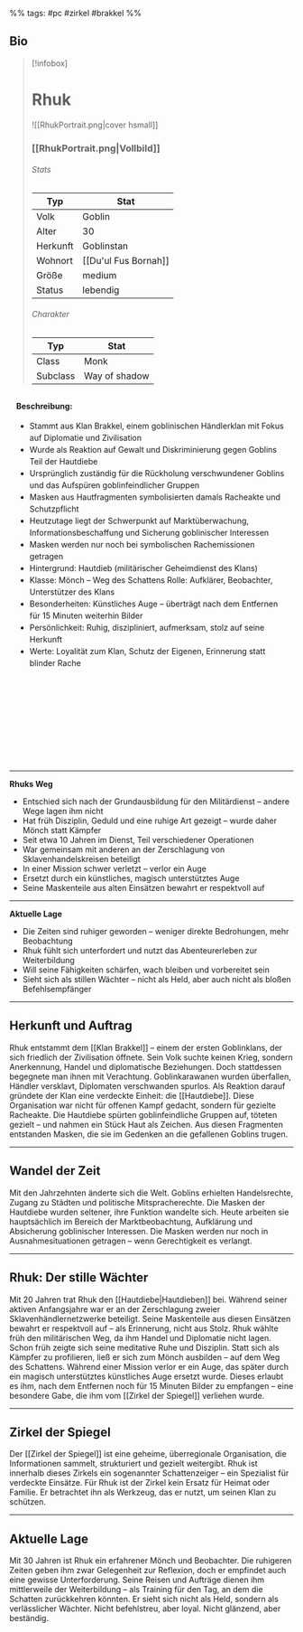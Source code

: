 %% tags: #pc #zirkel #brakkel %%

## Bio

> [!infobox]
> # Rhuk
> ![[RhukPortrait.png|cover hsmall]]
> ### [[RhukPortrait.png|Vollbild]]
> ###### Stats
> | Typ |  Stat |
> | ---- | ---- |
> | Volk | Goblin |
> | Alter | 30 |
> | Herkunft | Goblinstan |
> | Wohnort | [[Du'ul Fus Bornah]] |
> | Größe | medium |
> | Status | lebendig |
> 
> ###### Charakter
> | Typ |  Stat |
> | ---- | ---- |
> | Class | Monk |
> | Subclass | Way of shadow |
> 
<div style="min-height: 630px; padding: 12px; border-radius: 10px; background-color: var(--background-secondary); line-height: 1.5;">
  <b>Beschreibung:</b><br>
  <ul>
    <li>Stammt aus Klan Brakkel, einem goblinischen Händlerklan mit Fokus auf Diplomatie und Zivilisation</li>
    <li>Wurde als Reaktion auf Gewalt und Diskriminierung gegen Goblins Teil der Hautdiebe</li>
    <li>Ursprünglich zuständig für die Rückholung verschwundener Goblins und das Aufspüren goblinfeindlicher Gruppen</li>
    <li>Masken aus Hautfragmenten symbolisierten damals Racheakte und Schutzpflicht</li>
    <li>Heutzutage liegt der Schwerpunkt auf Marktüberwachung, Informationsbeschaffung und Sicherung goblinischer Interessen</li>
    <li>Masken werden nur noch bei symbolischen Rachemissionen getragen</li>
    <li>Hintergrund: Hautdieb (militärischer Geheimdienst des Klans) </li>
    <li>Klasse: Mönch – Weg des Schattens Rolle: Aufklärer, Beobachter, Unterstützer des Klans </li>
    <li>Besonderheiten: Künstliches Auge – überträgt nach dem Entfernen für 15 Minuten weiterhin Bilder </li><li>Persönlichkeit: Ruhig, diszipliniert, aufmerksam, stolz auf seine Herkunft </li>
    <li>Werte: Loyalität zum Klan, Schutz der Eigenen, Erinnerung statt blinder Rache</li>
  </ul>
</div>


---

**Rhuks Weg**

- Entschied sich nach der Grundausbildung für den Militärdienst – andere Wege lagen ihm nicht  
- Hat früh Disziplin, Geduld und eine ruhige Art gezeigt – wurde daher Mönch statt Kämpfer  
- Seit etwa 10 Jahren im Dienst, Teil verschiedener Operationen  
- War gemeinsam mit anderen an der Zerschlagung von Sklavenhandelskreisen beteiligt  
- In einer Mission schwer verletzt – verlor ein Auge  
- Ersetzt durch ein künstliches, magisch unterstütztes Auge  
- Seine Maskenteile aus alten Einsätzen bewahrt er respektvoll auf

---

**Aktuelle Lage**

- Die Zeiten sind ruhiger geworden – weniger direkte Bedrohungen, mehr Beobachtung  
- Rhuk fühlt sich unterfordert und nutzt das Abenteurerleben zur Weiterbildung  
- Will seine Fähigkeiten schärfen, wach bleiben und vorbereitet sein  
- Sieht sich als stillen Wächter – nicht als Held, aber auch nicht als bloßen Befehlsempfänger

---

## Herkunft und Auftrag 

Rhuk entstammt dem [[Klan Brakkel]] – einem der ersten Goblinklans, der sich friedlich der Zivilisation öffnete. Sein Volk suchte keinen Krieg, sondern Anerkennung, Handel und diplomatische Beziehungen. Doch stattdessen begegnete man ihnen mit Verachtung. 
Goblinkarawanen wurden überfallen, Händler versklavt, Diplomaten verschwanden spurlos. Als Reaktion darauf gründete der Klan eine verdeckte Einheit: die [[Hautdiebe]]. 
Diese Organisation war nicht für offenen Kampf gedacht, sondern für gezielte Racheakte. Die Hautdiebe spürten goblinfeindliche Gruppen auf, töteten gezielt – und nahmen ein Stück Haut als Zeichen. Aus diesen Fragmenten entstanden Masken, die sie im Gedenken an die gefallenen Goblins trugen.

---

## Wandel der Zeit 

Mit den Jahrzehnten änderte sich die Welt. Goblins erhielten Handelsrechte, Zugang zu Städten und politische Mitspracherechte. Die Masken der Hautdiebe wurden seltener, ihre Funktion wandelte sich. 
Heute arbeiten sie hauptsächlich im Bereich der Marktbeobachtung, Aufklärung und Absicherung goblinischer Interessen. Die Masken werden nur noch in Ausnahmesituationen getragen – wenn Gerechtigkeit es verlangt.

---

## Rhuk: Der stille Wächter 

Mit 20 Jahren trat Rhuk den [[Hautdiebe|Hautdieben]] bei. Während seiner aktiven Anfangsjahre war er an der Zerschlagung zweier Sklavenhändlernetzwerke beteiligt. Seine Maskenteile aus diesen Einsätzen bewahrt er respektvoll auf – als Erinnerung, nicht aus Stolz. 
Rhuk wählte früh den militärischen Weg, da ihm Handel und Diplomatie nicht lagen. Schon früh zeigte sich seine meditative Ruhe und Disziplin. Statt sich als Kämpfer zu profilieren, ließ er sich zum Mönch ausbilden – auf dem Weg des Schattens. 
Während einer Mission verlor er ein Auge, das später durch ein magisch unterstütztes künstliches Auge ersetzt wurde. Dieses erlaubt es ihm, nach dem Entfernen noch für 15 Minuten Bilder zu empfangen – eine besondere Gabe, die ihm vom [[Zirkel der Spiegel]] verliehen wurde.

---

## Zirkel der Spiegel 

Der [[Zirkel der Spiegel]] ist eine geheime, überregionale Organisation, die Informationen sammelt, strukturiert und gezielt weitergibt. Rhuk ist innerhalb dieses Zirkels ein sogenannter Schattenzeiger – ein Spezialist für verdeckte Einsätze. 
Für Rhuk ist der Zirkel kein Ersatz für Heimat oder Familie. Er betrachtet ihn als Werkzeug, das er nutzt, um seinen Klan zu schützen.

---

## Aktuelle Lage 
Mit 30 Jahren ist Rhuk ein erfahrener Mönch und Beobachter. Die ruhigeren Zeiten geben ihm zwar Gelegenheit zur Reflexion, doch er empfindet auch eine gewisse Unterforderung. Seine Reisen und Aufträge dienen ihm mittlerweile der Weiterbildung – als Training für den Tag, an dem die Schatten zurückkehren könnten. 
Er sieht sich nicht als Held, sondern als verlässlicher Wächter. Nicht befehlstreu, aber loyal. Nicht glänzend, aber beständig.